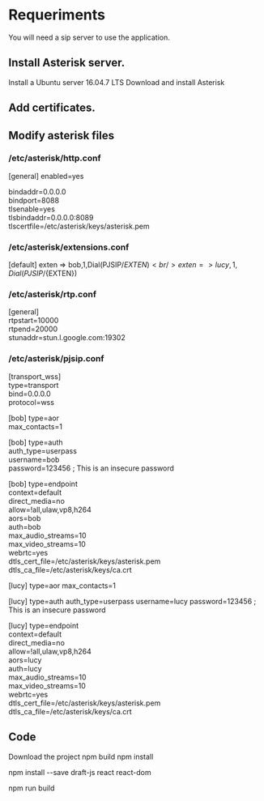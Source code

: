 # Requeriments
You will need a sip server to use the application.

## Install Asterisk server.
Install a Ubuntu server 16.04.7 LTS
Download and install Asterisk

## Add certificates.

## Modify asterisk files

### /etc/asterisk/http.conf
[general]
enabled=yes

bindaddr=0.0.0.0 <br />
bindport=8088 <br />
tlsenable=yes <br />
tlsbindaddr=0.0.0.0:8089 <br />
tlscertfile=/etc/asterisk/keys/asterisk.pem <br />


### /etc/asterisk/extensions.conf
[default]
exten => bob,1,Dial(PJSIP/${EXTEN}) <br />
exten => lucy,1,Dial(PJSIP/${EXTEN}) <br />

### /etc/asterisk/rtp.conf
[general] <br />
rtpstart=10000 <br />
rtpend=20000 <br />
stunaddr=stun.l.google.com:19302 <br />

### /etc/asterisk/pjsip.conf
[transport_wss] <br />
type=transport <br />
bind=0.0.0.0 <br />
protocol=wss <br />

[bob]
type=aor <br />
max_contacts=1 <br />

[bob]
type=auth <br />
auth_type=userpass <br />
username=bob <br />
password=123456 ; This is an insecure password <br />

[bob]
type=endpoint <br />
context=default <br />
direct_media=no <br />
allow=!all,ulaw,vp8,h264 <br />
aors=bob <br />
auth=bob <br />
max_audio_streams=10 <br />
max_video_streams=10 <br />
webrtc=yes <br />
dtls_cert_file=/etc/asterisk/keys/asterisk.pem <br />
dtls_ca_file=/etc/asterisk/keys/ca.crt <br />

[lucy]
type=aor
max_contacts=1

[lucy]
type=auth
auth_type=userpass
username=lucy
password=123456 ; This is an insecure password

[lucy]
type=endpoint <br />
context=default <br />
direct_media=no <br />
allow=!all,ulaw,vp8,h264 <br />
aors=lucy <br />
auth=lucy <br />
max_audio_streams=10 <br />
max_video_streams=10 <br />
webrtc=yes <br />
dtls_cert_file=/etc/asterisk/keys/asterisk.pem <br />
dtls_ca_file=/etc/asterisk/keys/ca.crt <br />




## Code
Download the project
npm build
npm install

npm install --save draft-js react react-dom

npm run build



